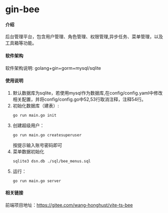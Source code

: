 # gin-bee

#### 介绍
后台管理平台，包含用户管理、角色管理、权限管理,异步任务、菜单管理，以及工具箱等功能。
#### 软件架构
软件架构说明:
golang+gin+gorm+mysql/sqlite
#### 使用说明

1. 默认数据库为sqlite，若使用mysql作为数据库,在config/config.yaml中修改相关配置，并将config/config.go中52,53行取消注释，注释54行。
2. 初始化数据库（建表）:
    ```shell
   go run main.go init
   ```
3. 创建超级用户：
    ```shell
   go run main.go createsuperuser
   ```
   按提示输入账号密码即可
4. 菜单数据初始化
   ```shell
   sqlite3 dsn.db ./sql/bee_menus.sql
   ```
5. 运行：
    ```shell
   go run main.go server
   ```
#### 相关链接
   前端项目地址：https://gitee.com/wang-honghust/vite-ts-bee